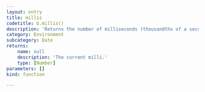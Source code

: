 ```yaml
---
layout: entry
title: millis
codetitle: b.millis()
description: 'Returns the number of milliseconds (thousandths of a second) since starting an applet.'
category: Environment
subcategory: Date
returns:
    name: null
    description: 'The current milli.'
    type: [Number]
parameters: []
kind: function

---
```

